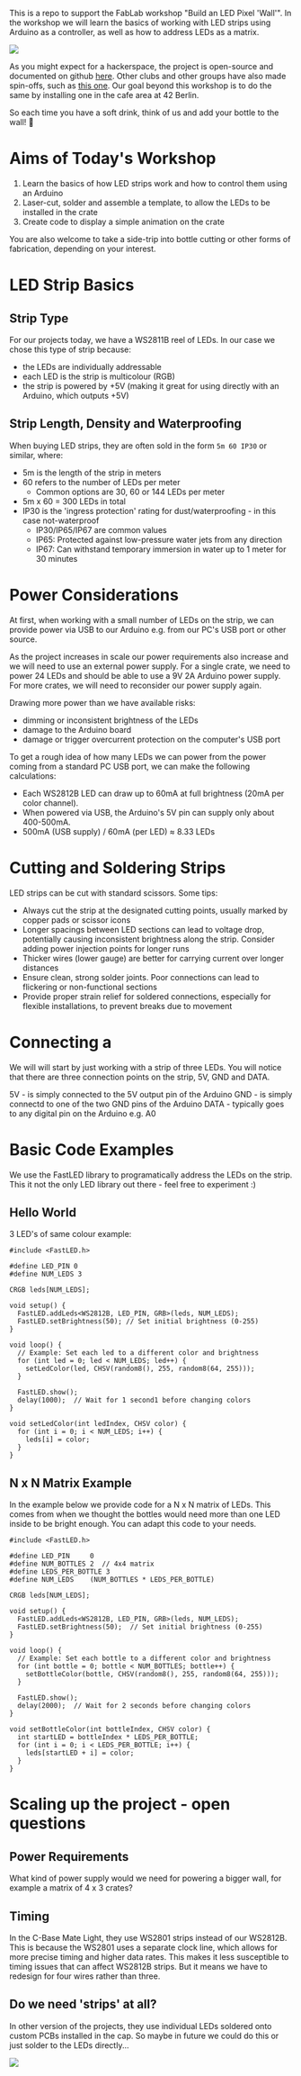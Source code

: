 This is a repo to support the FabLab workshop "Build an LED Pixel 'Wall'". In the workshop we will learn the basics of working with LED strips using Arduino as a controller, as well as how to address LEDs as a matrix.

[<img src="path/to/image.png">](https://jugendgruppe.cccgoe.de/pic/MateLight36c3.jpg)

As you might expect for a hackerspace, the project is open-source and documented on github [here](https://github.com/jaseg/matelight). Other clubs and other groups have also made spin-offs, such as [this one](https://jugendgruppe.cccgoe.de/projekte/matelight.html). Our goal beyond this workshop is to do the same by installing one in the cafe area at 42 Berlin.

So each time you have a soft drink, think of us and add your bottle to the wall! :clinking_glasses:

# Aims of Today's Workshop

1. Learn the basics of how LED strips work and how to control them using an Arduino
2. Laser-cut, solder and assemble a template, to allow the LEDs to be installed in the crate
3. Create code to display a simple animation on the crate

You are also welcome to take a side-trip into bottle cutting or other forms of fabrication, depending on your interest.

# LED Strip Basics

## Strip Type

For our projects today, we have a WS2811B reel of LEDs. In our case we chose this type of strip because:
- the LEDs are individually addressable
- each LED is the strip is multicolour (RGB)
- the strip is powered by +5V (making it great for using directly with an Arduino, which outputs +5V)

## Strip Length, Density and Waterproofing

When buying LED strips, they are often sold in the form `5m 60 IP30` or similar, where:
- 5m is the length of the strip in meters
- 60 refers to the number of LEDs per meter
   - Common options are 30, 60 or 144 LEDs per meter
- 5m x 60 = 300 LEDs in total
- IP30 is the 'ingress protection' rating for dust/waterproofing - in this case not-waterproof
	- IP30/IP65/IP67 are common values
	- IP65: Protected against low-pressure water jets from any direction
	- IP67: Can withstand temporary immersion in water up to 1 meter for 30 minutes

# Power Considerations

At first, when working with a small number of LEDs on the strip, we can provide power via USB to our Arduino e.g. from our PC's USB port or other source.

As the project increases in scale our power requirements also increase and we will need to use an external power supply. For a single crate, we need to power 24 LEDs and should be able to use a 9V 2A Arduino power supply. For more crates, we will need to reconsider our power supply again.

Drawing more power than we have available risks:
- dimming or inconsistent brightness of the LEDs
- damage to the Arduino board
- damage or trigger overcurrent protection on the computer's USB port

To get a rough idea of how many LEDs we can power from the power coming from a standard PC USB port, we can make the following calculations:
- Each WS2812B LED can draw up to 60mA at full brightness (20mA per color channel).
- When powered via USB, the Arduino's 5V pin can supply only about 400-500mA.
- 500mA (USB supply) / 60mA (per LED) ≈ 8.33 LEDs

# Cutting and Soldering Strips

LED strips can be cut with standard scissors. Some tips:
- Always cut the strip at the designated cutting points, usually marked by copper pads or scissor icons
- Longer spacings between LED sections can lead to voltage drop, potentially causing inconsistent brightness along the strip. Consider adding power injection points for longer runs
- Thicker wires (lower gauge) are better for carrying current over longer distances
- Ensure clean, strong solder joints. Poor connections can lead to flickering or non-functional sections
- Provide proper strain relief for soldered connections, especially for flexible installations, to prevent breaks due to movement

# Connecting a 

We will will start by just working with a strip of three LEDs. You will notice that there are three connection points on the strip, 5V, GND and DATA.

5V - is simply connected to the 5V output pin of the Arduino
GND - is simply connectd to one of the two GND pins of the Arduino
DATA - typically goes to any digital pin on the Arduino e.g. A0

# Basic Code Examples

We use the FastLED library to programatically address the LEDs on the strip. This it not the only LED library out there - feel free to experiment :)

## Hello World

3 LED's of same colour example:

```
#include <FastLED.h>

#define LED_PIN 0
#define NUM_LEDS 3

CRGB leds[NUM_LEDS];

void setup() {
  FastLED.addLeds<WS2812B, LED_PIN, GRB>(leds, NUM_LEDS);
  FastLED.setBrightness(50); // Set initial brightness (0-255)
}

void loop() {
  // Example: Set each led to a different color and brightness
  for (int led = 0; led < NUM_LEDS; led++) {
    setLedColor(led, CHSV(random8(), 255, random8(64, 255)));
  }
  
  FastLED.show();
  delay(1000);  // Wait for 1 second1 before changing colors
}

void setLedColor(int ledIndex, CHSV color) {
  for (int i = 0; i < NUM_LEDS; i++) {
    leds[i] = color;
  }
}
```

## N x N Matrix Example

In the example below we provide code for a N x N matrix of LEDs. This comes from when we thought the bottles would need more than one LED inside to be bright enough. You can adapt this code to your needs.

```
#include <FastLED.h>

#define LED_PIN     0
#define NUM_BOTTLES 2  // 4x4 matrix
#define LEDS_PER_BOTTLE 3
#define NUM_LEDS    (NUM_BOTTLES * LEDS_PER_BOTTLE)

CRGB leds[NUM_LEDS];

void setup() {
  FastLED.addLeds<WS2812B, LED_PIN, GRB>(leds, NUM_LEDS);
  FastLED.setBrightness(50);  // Set initial brightness (0-255)
}

void loop() {
  // Example: Set each bottle to a different color and brightness
  for (int bottle = 0; bottle < NUM_BOTTLES; bottle++) {
    setBottleColor(bottle, CHSV(random8(), 255, random8(64, 255)));
  }
  
  FastLED.show();
  delay(2000);  // Wait for 2 seconds before changing colors
}

void setBottleColor(int bottleIndex, CHSV color) {
  int startLED = bottleIndex * LEDS_PER_BOTTLE;
  for (int i = 0; i < LEDS_PER_BOTTLE; i++) {
    leds[startLED + i] = color;
  }
}
```

# Scaling up the project - open questions

## Power Requirements

What kind of power supply would we need for powering a bigger wall, for example a matrix of 4 x 3 crates?

## Timing

In the C-Base Mate Light, they use WS2801 strips instead of our WS2812B. This is because the WS2801 uses a separate clock line, which allows for more precise timing and higher data rates. This makes it less susceptible to timing issues that can affect WS2812B strips. But it means we have to redesign for four wires rather than three.

## Do we need 'strips' at all?

In other version of the projects, they use individual LEDs soldered onto custom PCBs installed in the cap. So maybe in future we could do this or just solder to the LEDs directly...

[<img src="path/to/image.png">](https://jugendgruppe.cccgoe.de/pic/MateLight-PlatinenHaufen.jpg)